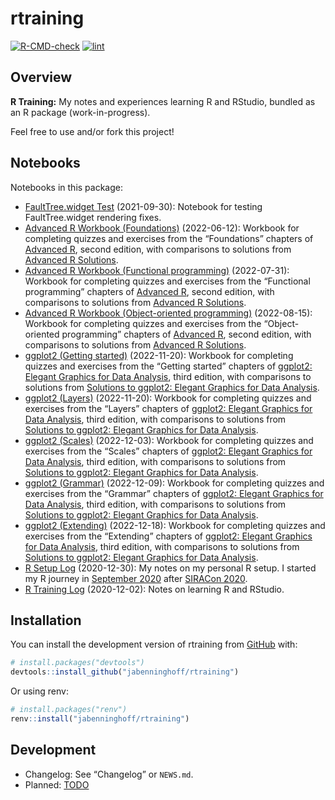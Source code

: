 
<!-- README.md is generated from README.Rmd. Please edit that file -->

# rtraining

<!-- badges: start -->

[![R-CMD-check](https://github.com/jabenninghoff/rtraining/workflows/R-CMD-check/badge.svg)](https://github.com/jabenninghoff/rtraining/actions)
[![lint](https://github.com/jabenninghoff/rtraining/workflows/lint/badge.svg)](https://github.com/jabenninghoff/rtraining/actions)
<!-- badges: end -->

## Overview

**R Training:** My notes and experiences learning R and RStudio, bundled
as an R package (work-in-progress).

Feel free to use and/or fork this project!

## Notebooks

Notebooks in this package:

- [FaultTree.widget
  Test](https://jabenninghoff.github.io/rtraining/FaultTree.html)
  (2021-09-30): Notebook for testing FaultTree.widget rendering fixes.
- [Advanced R Workbook
  (Foundations)](https://jabenninghoff.github.io/rtraining/advanced-r-1.html)
  (2022-06-12): Workbook for completing quizzes and exercises from the
  “Foundations” chapters of [Advanced
  R](https://adv-r.hadley.nz/index.html), second edition, with
  comparisons to solutions from [Advanced R
  Solutions](https://advanced-r-solutions.rbind.io).
- [Advanced R Workbook (Functional
  programming)](https://jabenninghoff.github.io/rtraining/advanced-r-2.html)
  (2022-07-31): Workbook for completing quizzes and exercises from the
  “Functional programming” chapters of [Advanced
  R](https://adv-r.hadley.nz/index.html), second edition, with
  comparisons to solutions from [Advanced R
  Solutions](https://advanced-r-solutions.rbind.io).
- [Advanced R Workbook (Object-oriented
  programming)](https://jabenninghoff.github.io/rtraining/advanced-r-3.html)
  (2022-08-15): Workbook for completing quizzes and exercises from the
  “Object-oriented programming” chapters of [Advanced
  R](https://adv-r.hadley.nz/index.html), second edition, with
  comparisons to solutions from [Advanced R
  Solutions](https://advanced-r-solutions.rbind.io).
- [ggplot2 (Getting
  started)](https://jabenninghoff.github.io/rtraining/ggplot2-1.html)
  (2022-11-20): Workbook for completing quizzes and exercises from the
  “Getting started” chapters of [ggplot2: Elegant Graphics for Data
  Analysis](https://ggplot2-book.org/index.html), third edition, with
  comparisons to solutions from [Solutions to ggplot2: Elegant Graphics
  for Data Analysis](https://ggplot2-book-solutions-3ed.netlify.app).
- [ggplot2
  (Layers)](https://jabenninghoff.github.io/rtraining/ggplot2-2.html)
  (2022-11-20): Workbook for completing quizzes and exercises from the
  “Layers” chapters of [ggplot2: Elegant Graphics for Data
  Analysis](https://ggplot2-book.org/index.html), third edition, with
  comparisons to solutions from [Solutions to ggplot2: Elegant Graphics
  for Data Analysis](https://ggplot2-book-solutions-3ed.netlify.app).
- [ggplot2
  (Scales)](https://jabenninghoff.github.io/rtraining/ggplot2-3.html)
  (2022-12-03): Workbook for completing quizzes and exercises from the
  “Scales” chapters of [ggplot2: Elegant Graphics for Data
  Analysis](https://ggplot2-book.org/index.html), third edition, with
  comparisons to solutions from [Solutions to ggplot2: Elegant Graphics
  for Data Analysis](https://ggplot2-book-solutions-3ed.netlify.app).
- [ggplot2
  (Grammar)](https://jabenninghoff.github.io/rtraining/ggplot2-4.html)
  (2022-12-09): Workbook for completing quizzes and exercises from the
  “Grammar” chapters of [ggplot2: Elegant Graphics for Data
  Analysis](https://ggplot2-book.org/index.html), third edition, with
  comparisons to solutions from [Solutions to ggplot2: Elegant Graphics
  for Data Analysis](https://ggplot2-book-solutions-3ed.netlify.app).
- [ggplot2
  (Extending)](https://jabenninghoff.github.io/rtraining/ggplot2-5.html)
  (2022-12-18): Workbook for completing quizzes and exercises from the
  “Extending” chapters of [ggplot2: Elegant Graphics for Data
  Analysis](https://ggplot2-book.org/index.html), third edition, with
  comparisons to solutions from [Solutions to ggplot2: Elegant Graphics
  for Data Analysis](https://ggplot2-book-solutions-3ed.netlify.app).
- [R Setup
  Log](https://jabenninghoff.github.io/rtraining/r-setup-log.html)
  (2020-12-30): My notes on my personal R setup. I started my R journey
  in [September
  2020](https://www.information-safety.org/2020/09/11/working-with-r/)
  after [SIRACon 2020](https://societyinforisk.org/event-3899786).
- [R Training
  Log](https://jabenninghoff.github.io/rtraining/r-training-log.html)
  (2020-12-02): Notes on learning R and RStudio.

## Installation

You can install the development version of rtraining from
[GitHub](https://github.com/) with:

``` r
# install.packages("devtools")
devtools::install_github("jabenninghoff/rtraining")
```

Or using renv:

``` r
# install.packages("renv")
renv::install("jabenninghoff/rtraining")
```

## Development

- Changelog: See “Changelog” or `NEWS.md`.
- Planned: [TODO](TODO.md)
